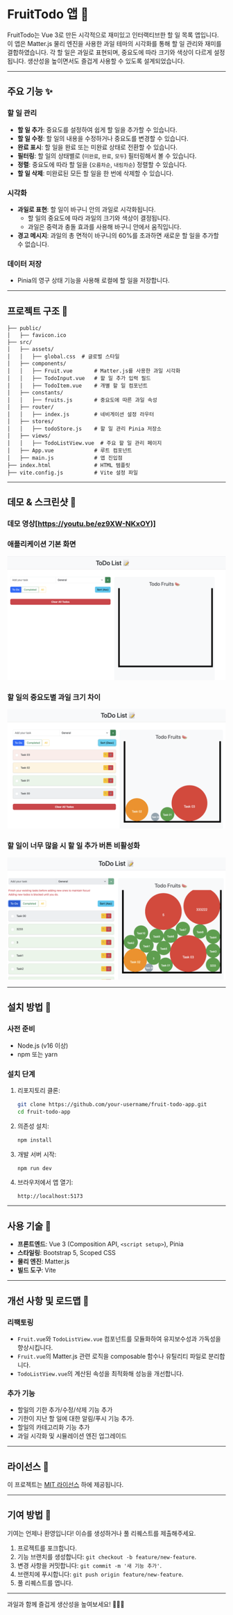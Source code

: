 # FruitTodo 앱 🍉

FruitTodo는 Vue 3로 만든 시각적으로 재미있고 인터랙티브한 할 일 목록 앱입니다. 이 앱은 Matter.js 물리 엔진을 사용한 과일 테마의 시각화를 통해 할 일 관리와 재미를 결합하였습니다. 각 할 일은 과일로 표현되며, 중요도에 따라 크기와 색상이 다르게 설정됩니다. 생산성을 높이면서도 즐겁게 사용할 수 있도록 설계되었습니다.

---

## 주요 기능 ✨

### 할 일 관리
- **할 일 추가**: 중요도를 설정하여 쉽게 할 일을 추가할 수 있습니다.
- **할 일 수정**: 할 일의 내용을 수정하거나 중요도를 변경할 수 있습니다.
- **완료 표시**: 할 일을 완료 또는 미완료 상태로 전환할 수 있습니다.
- **필터링**: 할 일의 상태별로 (`미완료`, `완료`, `모두`) 필터링해서 볼 수 있습니다.
- **정렬**: 중요도에 따라 할 일을 (`오름차순`, `내림차순`) 정렬할 수 있습니다.
- **할 일 삭제**: 미완료된 모든 할 일을 한 번에 삭제할 수 있습니다.

### 시각화
- **과일로 표현**: 할 일이 바구니 안의 과일로 시각화됩니다.
  - 할 일의 중요도에 따라 과일의 크기와 색상이 결정됩니다.
  - 과일은 중력과 충돌 효과를 사용해 바구니 안에서 움직입니다.
- **경고 메시지**: 과일의 총 면적이 바구니의 60%를 초과하면 새로운 할 일을 추가할 수 없습니다.

### 데이터 저장
- Pinia의 영구 상태 기능을 사용해 로컬에 할 일을 저장합니다.

---

## 프로젝트 구조 🐂

```plaintext
├── public/
│   ├── favicon.ico
├── src/
│   ├── assets/
│   │   ├── global.css  # 글로벌 스타일
│   ├── components/
│   │   ├── Fruit.vue       # Matter.js를 사용한 과일 시각화
│   │   ├── TodoInput.vue   # 할 일 추가 입력 필드
│   │   ├── TodoItem.vue    # 개별 할 일 컴포넌트
│   ├── constants/
│   │   ├── fruits.js       # 중요도에 따른 과일 속성
│   ├── router/
│   │   ├── index.js        # 네비게이션 설정 라우터
│   ├── stores/
│   │   ├── todoStore.js    # 할 일 관리 Pinia 저장소
│   ├── views/
│   │   ├── TodoListView.vue  # 주요 할 일 관리 페이지
│   ├── App.vue             # 루트 컴포넌트
│   ├── main.js             # 앱 진입점
├── index.html              # HTML 템플릿
├── vite.config.js          # Vite 설정 파일
```

---

## 데모 & 스크린샷 📸

### 데모 영상[https://youtu.be/ez9XW-NKxOY)]
### 애플리케이션 기본 화면
![alt text](MockUp01.png) 

### 할 일의 중요도별 과일 크기 차이
![alt text](MockUp02.png) 

### 할 일이 너무 많을 시 할 일 추가 버튼 비활성화
![alt text](MockUp03.png)

---

## 설치 방법 🚧

### 사전 준비
- Node.js (v16 이상)
- npm 또는 yarn

### 설치 단계
1. 리포지토리 클론:
   ```bash
   git clone https://github.com/your-username/fruit-todo-app.git
   cd fruit-todo-app
   ```

2. 의존성 설치:
   ```bash
   npm install
   ```

3. 개발 서버 시작:
   ```bash
   npm run dev
   ```

4. 브라우저에서 앱 열기:
   ```
   http://localhost:5173
   ```

---

## 사용 기술 🧭

- **프론트엔드**: Vue 3 (Composition API, `<script setup>`), Pinia
- **스타일링**: Bootstrap 5, Scoped CSS
- **물리 엔진**: Matter.js
- **빌드 도구**: Vite

---

## 개선 사항 및 로드맵 🚀

### 리팩토링
- `Fruit.vue`와 `TodoListView.vue` 컴포넌트를 모듈화하여 유지보수성과 가독성을 향상시킵니다.
- `Fruit.vue`의 Matter.js 관련 로직을 composable 함수나 유틸리티 파일로 분리합니다.
- `TodoListView.vue`의 계산된 속성을 최적화해 성능을 개선합니다.

### 추가 기능
- 할일의 기한 추가/수정/삭제 기능 추가
- 기한이 지난 할 일에 대한 알림/푸시 기능 추가.
- 할일의 카테고리화 기능 추가
- 과일 시각화 및 시뮬레이션 엔진 업그레이드

---

## 라이선스 📝

이 프로젝트는 [MIT 라이선스](./LICENSE) 하에 제공됩니다.

---

## 기여 방법 🤝

기여는 언제나 환영입니다! 이슈를 생성하거나 풀 리퀘스트를 제출해주세요.

1. 프로젝트를 포크합니다.
2. 기능 브랜치를 생성합니다: `git checkout -b feature/new-feature`.
3. 변경 사항을 커밋합니다: `git commit -m '새 기능 추가'`.
4. 브랜치에 푸시합니다: `git push origin feature/new-feature`.
5. 풀 리퀘스트를 엽니다.

---

과일과 함께 즐겁게 생산성을 높여보세요! 🍎🍊🍇

